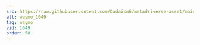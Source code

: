 ```yaml
---
src: https://raw.githubusercontent.com/Dadaism6/metadriverse-asset/main/script-waymo-output-newcompressed/waymo_1049.mp4
alt: waymo_1049
tag: waymo
vid: 1049
order: 58
---
```

